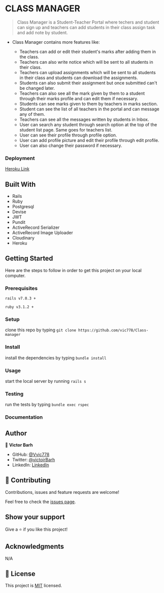 # CLASS MANAGER

> Class Manager is a Student-Teacher Portal where techers and student can sign up and teachers can add students in their class assign task and add note by student.


 - Class Manager contains more features like:

    - Teachers can add or edit their student's marks after adding them in the class.
    - Teachers can also write notice which will be sent to all students in their class.
    - Teachers can upload assignments which will be sent to all students in their class and students can download the assignments.
    - Students can also submit their assignment but once submitted can't be changed later.
    - Teachers can also see all the mark given by them to a student through their marks profile and can edit them if necessary.
    - Students can see marks given to them by teachers in marks section.
    - Student can see the list of all teachers in the portal and can message any of them.
    - Teachers can see all the messages written by students in Inbox.
    - User can search any student through search option at the top of the student list page. Same goes for teachers list.
    - User can see their profile through profile option.
    - User can add profile picture and edit their profile through edit profile.
    - User can also change their password if necessary.



### Deployment

[Heroku Link]()

## Built With

- Rails
- Ruby 
- Postgresql
- Devise
- JWT
- Pundit
- ActiveRecord Serializer
- ActiveRecord Image Uploader
- Cloudinary
- Heroku

## Getting Started

Here are the steps to follow in order to get this project on your local computer.

### Prerequisites

`rails v7.0.3 +`

`ruby v3.1.2 +`

### Setup

clone this repo by typing `git clone https://github.com/vic778/Class-manager`

### Install

install the dependencies by typing `bundle install`

### Usage

start the local server by running `rails s`

### Testing

run the tests by typing `bundle exec rspec`


### Documentation


## Author

👤 **Victor Barh**

- GitHub: [@Vvic778](https://github.com/vic778)
- Twitter: [@victoirBarh](https://twitter.com/)
- LinkedIn: [LinkedIn](https://linkedin.com/in/victoir-barh)


## 🤝 Contributing

Contributions, issues and feature requests are welcome!

Feel free to check the [issues page](issues/).

## Show your support

Give a ⭐️ if you like this project!

## Acknowledgments

 N/A

## 📝 License

This project is [MIT](lic.url) licensed.

